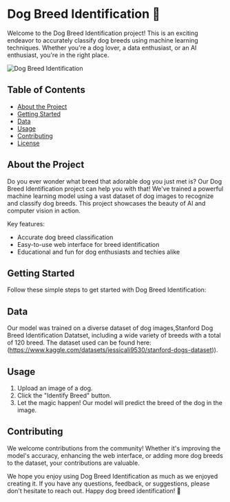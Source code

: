 # Dog Breed Identification 🐾

Welcome to the Dog Breed Identification project! This is an exciting endeavor to accurately classify dog breeds using machine learning techniques. Whether you're a dog lover, a data enthusiast, or an AI enthusiast, you're in the right place.

![Dog Breed Identification](C:\Users\HP\Downloads\dogo.png)

## Table of Contents
- [About the Project](#about-the-project)
- [Getting Started](#getting-started)
- [Data](#data)
- [Usage](#usage)
- [Contributing](#contributing)
- [License](#license)

## About the Project

Do you ever wonder what breed that adorable dog you just met is? Our Dog Breed Identification project can help you with that! We've trained a powerful machine learning model using a vast dataset of dog images to recognize and classify dog breeds. This project showcases the beauty of AI and computer vision in action.

Key features:
- Accurate dog breed classification
- Easy-to-use web interface for breed identification
- Educational and fun for dog enthusiasts and techies alike

## Getting Started

Follow these simple steps to get started with Dog Breed Identification:

## Data

Our model was trained on a diverse dataset of dog images,Stanford Dog Breed Identification Datatset, including a wide variety of breeds with a total of 120 breed. The dataset used can be found here:(https://www.kaggle.com/datasets/jessicali9530/stanford-dogs-dataset)).

## Usage

1. Upload an image of a dog.
2. Click the "Identify Breed" button.
3. Let the magic happen! Our model will predict the breed of the dog in the image.

## Contributing
We welcome contributions from the community! Whether it's improving the model's accuracy, enhancing the web interface, or adding more dog breeds to the dataset, your contributions are valuable.

We hope you enjoy using Dog Breed Identification as much as we enjoyed creating it. If you have any questions, feedback, or suggestions, please don't hesitate to reach out. Happy dog breed identification! 🐶
